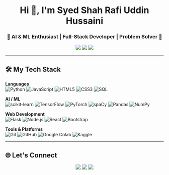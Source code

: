 <!-- Header -->
<h1 align="center">Hi 👋, I'm Syed Shah Rafi Uddin Hussaini</h1>
<h3 align="center">🚀 AI & ML Enthusiast | Full-Stack Developer | Problem Solver 🚀</h3>

<!-- Badges -->
<p align="center">
  <img src="https://img.shields.io/github/followers/syedaffan01?label=Followers&style=social" />
  <img src="https://komarev.com/ghpvc/?username=syedaffan01&label=Profile%20Views&color=blue&style=flat" />
  <img src="https://img.shields.io/github/stars/syedaffan01?label=Stars&style=social" />
</p>

---

## 🛠️ My Tech Stack

**Languages**  
![Python](https://img.shields.io/badge/Python-3670A0?style=for-the-badge&logo=python&logoColor=ffdd54)
![JavaScript](https://img.shields.io/badge/JavaScript-323330?style=for-the-badge&logo=javascript&logoColor=f7df1e)
![HTML5](https://img.shields.io/badge/HTML5-E34F26?style=for-the-badge&logo=html5&logoColor=white)
![CSS3](https://img.shields.io/badge/CSS3-1572B6?style=for-the-badge&logo=css3&logoColor=white)
![SQL](https://img.shields.io/badge/SQL-025E8C?style=for-the-badge&logo=amazon-dynamodb&logoColor=white)

**AI / ML**  
![scikit-learn](https://img.shields.io/badge/scikit--learn-F7931E?style=for-the-badge&logo=scikit-learn&logoColor=white)
![TensorFlow](https://img.shields.io/badge/TensorFlow-FF6F00?style=for-the-badge&logo=TensorFlow&logoColor=white)
![PyTorch](https://img.shields.io/badge/PyTorch-EE4C2C?style=for-the-badge&logo=pytorch&logoColor=white)
![spaCy](https://img.shields.io/badge/spaCy-09A3D5?style=for-the-badge&logo=spacy&logoColor=white)
![Pandas](https://img.shields.io/badge/Pandas-150458?style=for-the-badge&logo=pandas&logoColor=white)
![NumPy](https://img.shields.io/badge/NumPy-013243?style=for-the-badge&logo=numpy&logoColor=white)

**Web Development**  
![Flask](https://img.shields.io/badge/Flask-000000?style=for-the-badge&logo=flask&logoColor=white)
![Node.js](https://img.shields.io/badge/Node.js-339933?style=for-the-badge&logo=nodedotjs&logoColor=white)
![React](https://img.shields.io/badge/React-20232a?style=for-the-badge&logo=react&logoColor=61dafb)
![Bootstrap](https://img.shields.io/badge/Bootstrap-563d7c?style=for-the-badge&logo=bootstrap&logoColor=white)

**Tools & Platforms**  
![Git](https://img.shields.io/badge/Git-F05033?style=for-the-badge&logo=git&logoColor=white)
![GitHub](https://img.shields.io/badge/GitHub-181717?style=for-the-badge&logo=github&logoColor=white)
![Google Colab](https://img.shields.io/badge/Google%20Colab-F9AB00?style=for-the-badge&logo=googlecolab&logoColor=white)
![Kaggle](https://img.shields.io/badge/Kaggle-20BEFF?style=for-the-badge&logo=kaggle&logoColor=white)

---

## 🌐 Let's Connect
<p align="center">
  <a href="https://linkedin.com/in/syedshahrafi"><img src="https://img.shields.io/badge/LinkedIn-0077b5?style=for-the-badge&logo=linkedin&logoColor=white" /></a>
  <a href="mailto:affan4157@gmail.com"><img src="https://img.shields.io/badge/Email-D14836?style=for-the-badge&logo=gmail&logoColor=white" /></a>
  <a href="https://github.com/syedaffan01"><img src="https://img.shields.io/badge/GitHub-181717?style=for-the-badge&logo=github&logoColor=white" /></a>
</p>

